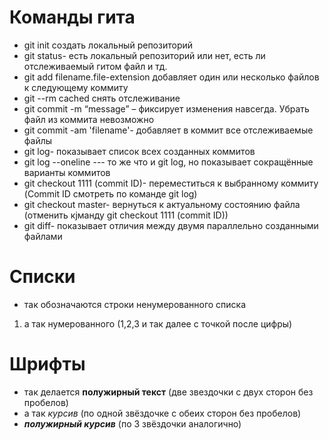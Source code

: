 # Команды гита
* git init      создать локальный репозиторий
* git status- есть локальный репозиторий или нет, есть ли отслеживаемый гитом файл и тд.
* git add filename.file-extension    добавляет один или несколько файлов к следующему коммиту
* git --rm cached <file>             снять отслеживание        
* git commit -m “message” – фиксирует изменения навсегда. Убрать файл из коммита невозможно
* git commit -am 'filename'- добавляет в коммит все отслеживаемые файлы
* git log- показывает список всех созданных коммитов
* git log --oneline  --- то же что и git log, но показывает cокращённые варианты коммитов 
* git checkout 1111 (commit ID)- переместиться к выбранному коммиту (Commit ID смотреть по команде git log)
* git checkout master- вернуться к актуальному состоянию файла (отменить кjманду git checkout 1111 (commit ID))
* git diff- показывает отличия между двумя параллельно созданными файлами
# Списки
* так обозначаются строки ненумерованного списка
1. а так нумерованного (1,2,3 и так далее с точкой после цифры)
# Шрифты
* так делается **полужирный текст** (две звездочки с двух сторон без пробелов)
* а так *курсив* (по одной звёздочке с обеих сторон без пробелов)
* ***полужирный курсив*** (по 3 звёздочки аналогично)